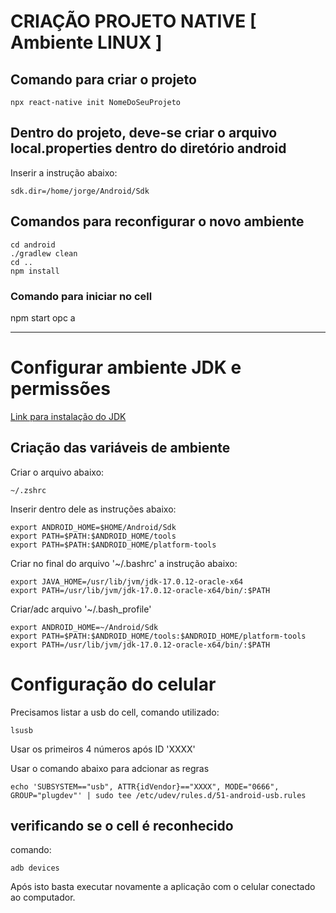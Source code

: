 # CRIAÇÃO PROJETO NATIVE [ Ambiente LINUX ]

## Comando para criar o projeto

```
npx react-native init NomeDoSeuProjeto
```

## Dentro do projeto, deve-se criar o arquivo local.properties dentro do diretório android

Inserir a instrução abaixo:

```
sdk.dir=/home/jorge/Android/Sdk
```

## Comandos para reconfigurar o novo ambiente

```
cd android
./gradlew clean
cd ..
npm install
```

### Comando para iniciar no cell

npm start
opc a

---

# Configurar ambiente JDK e permissões

<a href="https://www.oracle.com/br/java/technologies/downloads/#java17" target="_blank">Link para instalação do JDK</a>

## Criação das variáveis de ambiente

Criar o arquivo abaixo:

```
~/.zshrc
```

Inserir dentro dele as instruções abaixo:

```
export ANDROID_HOME=$HOME/Android/Sdk
export PATH=$PATH:$ANDROID_HOME/tools
export PATH=$PATH:$ANDROID_HOME/platform-tools
```

Criar no final do arquivo '~/.bashrc' a instrução abaixo:

```
export JAVA_HOME=/usr/lib/jvm/jdk-17.0.12-oracle-x64
export PATH=/usr/lib/jvm/jdk-17.0.12-oracle-x64/bin/:$PATH
```

Criar/adc arquivo '~/.bash_profile'

```
export ANDROID_HOME=~/Android/Sdk
export PATH=$PATH:$ANDROID_HOME/tools:$ANDROID_HOME/platform-tools
export PATH=/usr/lib/jvm/jdk-17.0.12-oracle-x64/bin/:$PATH
```

# Configuração do celular

Precisamos listar a usb do cell, comando utilizado:

```
lsusb
```

Usar os primeiros 4 números após ID 'XXXX'

Usar o comando abaixo para adcionar as regras

```
echo 'SUBSYSTEM=="usb", ATTR{idVendor}=="XXXX", MODE="0666", GROUP="plugdev"' | sudo tee /etc/udev/rules.d/51-android-usb.rules
```

## verificando se o cell é reconhecido

comando:

```
adb devices
```

Após isto basta executar novamente a aplicação com o celular conectado ao computador.
